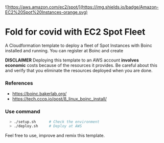 ![https://aws.amazon.com/ec2/spot/](https://img.shields.io/badge/Amazon-EC2%20Spot%20Instances-orange.svg)

# Fold for covid with EC2 Spot Fleet

A Cloudformation template to deploy a fleet of Spot Instances with Boinc installed and running. You can register at Boinc and create 

**DISCLAIMER**
Deploying this template to an AWS account **involves economic** costs because of the resources it provides. Be careful about this and verify that you eliminate the resources deployed when you are done.

### References

* https://boinc.bakerlab.org/
* https://tech.cccp.io/post/8_linux_boinc_install/

### Use command

```bash
  > ./setup.sh      # Check the environment
  > ./deploy.sh     # Deploy at AWS
```

Feel free to use, improve and remix this template.

